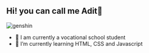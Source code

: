 ## Hi! you can call me Adit👋

<!--
**Iwakk225/Iwakk225** is a ✨ _special_ ✨ repository because its `README.md` (this file) appears on your GitHub profile.

Here are some ideas to get you started:

- 🔭 I’m currently working on ...
- 🌱 I’m currently learning ...
- 👯 I’m looking to collaborate on ...
- 🤔 I’m looking for help with ...
- 💬 Ask me about ...
- 📫 How to reach me: ...
- 😄 Pronouns: ...
- ⚡ Fun fact: ...
-->
![genshin](https://media0.giphy.com/media/v1.Y2lkPTc5MGI3NjExM2NkNmx4dGlnNGU3N3BwMnlrdmE4Y25keWRtZ2ZsdnVreGxwNm9kaSZlcD12MV9pbnRlcm5hbF9naWZfYnlfaWQmY3Q9Zw/XcZeYnhtLpLhTIoTaD/giphy.gif)
- 🔭 I am currently a vocational school student
- 🌱 I’m currently learning HTML, CSS and Javascript

